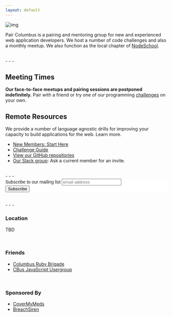 ```yaml
---
layout: default
---
```


![img](http://i.imgur.com/OmBFBDK.jpg)  
  
Pair Columbus is a pairing and mentoring group for new and experienced web application developers. We host a number of code challenges and also a monthly meetup. We also function as the local chapter of [NodeSchool](http://nodeschool.io).

<br />
- - -
<br />

## Meeting Times
__Our face-to-face meetups and pairing sessions are postponed indefinitely.__ Pair with a friend or try one of our programming [challenges](/challenges/) on your own.

## Remote Resources
We provide a number of language agnostic drills for improving your capacity to build applications for the web. Learn more.

  - [New Members: Start Here](/getting_started/)
  - [Challenge Guide](/challenges/)
  - [View our GitHub repositories](https://github.com/paircolumbus/)
  - [Our Slack group](https://paircolumbus.slack.com): Ask a current member for an invite.

<br />
- - -
<br />

<link href="//cdn-images.mailchimp.com/embedcode/slim-081711.css" rel="stylesheet" type="text/css">
<style type="text/css">
  #mc_embed_signup{background:#fff; clear:left; font:14px Helvetica,Arial,sans-serif; }
</style>
<div id="mc_embed_signup">
<form action="//paircolumbus.us11.list-manage.com/subscribe/post?u=60b5026218d4c1f845a978d85&amp;id=de00a10964" method="post" id="mc-embedded-subscribe-form" name="mc-embedded-subscribe-form" class="validate" target="_blank" novalidate>
    <div id="mc_embed_signup_scroll">
  <label for="mce-EMAIL">Subscribe to our mailing list</label>
  <input type="email" value="" name="EMAIL" class="email" id="mce-EMAIL" placeholder="email address" required>
    <!-- real people should not fill this in and expect good things - do not remove this or risk form bot signups-->
    <div style="position: absolute; left: -5000px;"><input type="text" name="b_60b5026218d4c1f845a978d85_de00a10964" tabindex="-1" value=""></div>
    <div class="clear"><input type="submit" value="Subscribe" name="subscribe" id="mc-embedded-subscribe" class="button"></div>
  </div>
</form>
</div>

<br />
- - -
<br />

### Location
<p>TBD</p>

<!-- <p>
  <address>
    <a href="https://goo.gl/maps/XLvbG">
      CoverMyMeds Columbus Office<br>
      910 John Street<br>
      Columbus, OH 43215
    </a>
  </address>
</p>-->


<br />

### Friends
- [Columbus Ruby Brigade](https://www.meetup.com/columbusrb/)
- [CBus JavaScript Usergroup](https://columbusjs.org/)

<br />

### Sponsored By
- [CoverMyMeds](https://www.covermymeds.com/)
- [BreachSiren](https://breachsiren.com)

